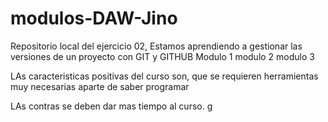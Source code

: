 # modulos-DAW-Jino
 Repositorio local del ejercicio 02, Estamos aprendiendo a gestionar las versiones de un proyecto con GIT y GITHUB
Modulo 1
modulo 2
modulo 3

LAs caracteristicas positivas del curso son, que se requieren herramientas muy necesarias aparte de saber programar

LAs contras se deben dar mas tiempo al curso. g